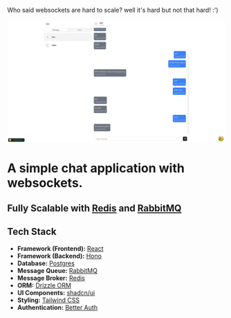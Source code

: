 Who said websockets are hard to scale? well it's hard but not that hard! :')

![alt text](screenshot.png)

# A simple chat application with websockets.

## Fully Scalable with [Redis](https://redis.io/) and [RabbitMQ](https://www.rabbitmq.com/)

## Tech Stack

- **Framework (Frontend):** [React](https://react.dev)
- **Framework (Backend):** [Hono](https://hono.dev)
- **Database:** [Postgres](https://www.postgresql.org)
- **Message Queue:** [RabbitMQ](https://www.rabbitmq.com)
- **Message Broker:** [Redis](https://redis.io)
- **ORM:** [Drizzle ORM](https://orm.drizzle.team)
- **UI Components:** [shadcn/ui](https://ui.shadcn.com)
- **Styling:** [Tailwind CSS](https://tailwindcss.com)
- **Authentication:** [Better Auth](https://www.better-auth.com)
